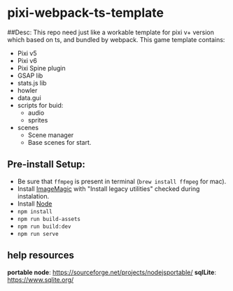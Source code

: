 # pixi-webpack-ts-template

##Desc:
  This repo need just like a workable template for pixi v+ version which based on ts, and bundled by webpack.
This game template contains: 
- Pixi v5
- Pixi v6
- Pixi Spine plugin
- GSAP lib
- stats.js lib
- howler
- data.gui
- scripts for buid:
  - audio
  - sprites
- scenes
  - Scene manager
  - Base scenes for start.


## Pre-install Setup:
- Be sure that `ffmpeg` is present in terminal (`brew install ffmpeg` for mac).
- Install [ImageMagic](http://imagemagick.org/) with "Install legacy utilities" checked during instalation.
- Install [Node](http://nodejs.org/)
- `npm install`
- `npm run build-assets`
- `npm run build:dev`
- `npm run serve`


## help resources
**portable node**: https://sourceforge.net/projects/nodejsportable/
**sqlLite**: https://www.sqlite.org/
 
